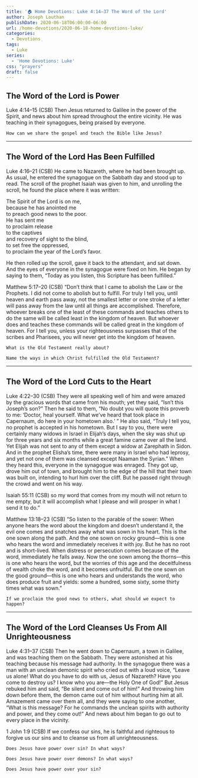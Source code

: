 ```yaml
---
title: '🏠 Home Devotions: Luke 4:14–37 The Word of the Lord'
author: Joseph Louthan
publishDate: 2020-06-18T06:00:00-06:00
url: /home-devotions/2020-06-18-home-devotions-luke/
categories:
  - Devotions
tags:
  - Luke
series:
  - 'Home Devotions: Luke'
css: "prayers"
draft: false
---
```


## The Word of the Lord is Power

Luke 4:14–15 (CSB) Then Jesus returned to Galilee in the power of the Spirit, and news about him spread throughout the entire vicinity.  He was teaching in their synagogues, being praised by everyone.

```text
How can we share the gospel and teach the Bible like Jesus?
```

------

## The Word of the Lord Has Been Fulfilled

Luke 4:16–21 (CSB) He came to Nazareth, where he had been brought up. As usual, he entered the synagogue on the Sabbath day and stood up to read.  The scroll of the prophet Isaiah was given to him, and unrolling the scroll, he found the place where it was written:

The Spirit of the Lord is on me,  
because he has anointed me  
to preach good news to the poor.  
He has sent me  
to proclaim release  
to the captives  
and recovery of sight to the blind,  
to set free the oppressed,  
to proclaim the year of the Lord’s favor.  

He then rolled up the scroll, gave it back to the attendant, and sat down. And the eyes of everyone in the synagogue were fixed on him.  He began by saying to them, “Today as you listen, this Scripture has been fulfilled.”

Matthew 5:17–20 (CSB) “Don’t think that I came to abolish the Law or the Prophets. I did not come to abolish but to fulfill.  For truly I tell you, until heaven and earth pass away, not the smallest letter or one stroke of a letter will pass away from the law until all things are accomplished.  Therefore, whoever breaks one of the least of these commands and teaches others to do the same will be called least in the kingdom of heaven. But whoever does and teaches these commands will be called great in the kingdom of heaven.  For I tell you, unless your righteousness surpasses that of the scribes and Pharisees, you will never get into the kingdom of heaven.

```text
What is the Old Testament really about?

Name the ways in which Christ fulfilled the Old Testament?
```

------

## The Word of the Lord Cuts to the Heart

Luke 4:22–30 (CSB) They were all speaking well of him and were amazed by the gracious words that came from his mouth; yet they said, “Isn’t this Joseph’s son?”  Then he said to them, “No doubt you will quote this proverb to me: ‘Doctor, heal yourself. What we’ve heard that took place in Capernaum, do here in your hometown also.’ ”  He also said, “Truly I tell you, no prophet is accepted in his hometown.  But I say to you, there were certainly many widows in Israel in Elijah’s days, when the sky was shut up for three years and six months while a great famine came over all the land.  Yet Elijah was not sent to any of them except a widow at Zarephath in Sidon.  And in the prophet Elisha’s time, there were many in Israel who had leprosy, and yet not one of them was cleansed except Naaman the Syrian.”  When they heard this, everyone in the synagogue was enraged.  They got up, drove him out of town, and brought him to the edge of the hill that their town was built on, intending to hurl him over the cliff.  But he passed right through the crowd and went on his way.

Isaiah 55:11 (CSB) so my word that comes from my mouth will not return to me empty, but it will accomplish what I please and will prosper in what I send it to do.”

Matthew 13:18–23 (CSB) “So listen to the parable of the sower:  When anyone hears the word about the kingdom and doesn’t understand it, the evil one comes and snatches away what was sown in his heart. This is the one sown along the path.  And the one sown on rocky ground—this is one who hears the word and immediately receives it with joy.  But he has no root and is short-lived. When distress or persecution comes because of the word, immediately he falls away.  Now the one sown among the thorns—this is one who hears the word, but the worries of this age and the deceitfulness of wealth choke the word, and it becomes unfruitful.  But the one sown on the good ground—this is one who hears and understands the word, who does produce fruit and yields: some a hundred, some sixty, some thirty times what was sown.”

```text
If we proclaim the good news to others, what should we expect to happen?
```

------

## The Word of the Lord Cleanses Us From All Unrighteousness

Luke 4:31–37 (CSB) Then he went down to Capernaum, a town in Galilee, and was teaching them on the Sabbath.  They were astonished at his teaching because his message had authority.  In the synagogue there was a man with an unclean demonic spirit who cried out with a loud voice,  “Leave us alone! What do you have to do with us, Jesus of Nazareth? Have you come to destroy us? I know who you are—the Holy One of God!”  But Jesus rebuked him and said, “Be silent and come out of him!” And throwing him down before them, the demon came out of him without hurting him at all.  Amazement came over them all, and they were saying to one another, “What is this message? For he commands the unclean spirits with authority and power, and they come out!”  And news about him began to go out to every place in the vicinity.

1 John 1:9 (CSB) If we confess our sins, he is faithful and righteous to forgive us our sins and to cleanse us from all unrighteousness.

```text
Does Jesus have power over sin? In what ways?

Does Jesus have power over demons? In what ways?

Does Jesus have power over your sin?
```
